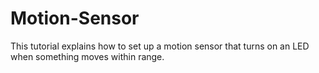 # Motion-Sensor
This tutorial explains how to set up a motion sensor that turns on an LED when something moves within range.

